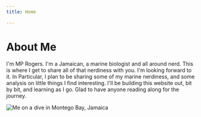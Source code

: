 ```yaml
---
title: Home

---
```

# About Me


  I'm MP Rogers. I'm a Jamaican, a marine biologist and all around nerd. This is where I get to share all of that nerdiness with you.
  I'm looking forward to it. In Particular, I plan to be sharing some of my marine nerdiness, and some analysis on little things I find interesting.
  I'll be building this website out, bit by bit, and learning as I go. Glad to have anyone reading along for the journey.

![Me on a dive in Montego Bay, Jamaica](docs/assets/images/PRCM9724.jpg)



 
